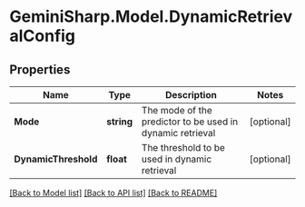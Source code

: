 # GeminiSharp.Model.DynamicRetrievalConfig

## Properties

Name | Type | Description | Notes
------------ | ------------- | ------------- | -------------
**Mode** | **string** | The mode of the predictor to be used in dynamic retrieval | [optional] 
**DynamicThreshold** | **float** | The threshold to be used in dynamic retrieval | [optional] 

[[Back to Model list]](../README.md#documentation-for-models) [[Back to API list]](../README.md#documentation-for-api-endpoints) [[Back to README]](../README.md)

